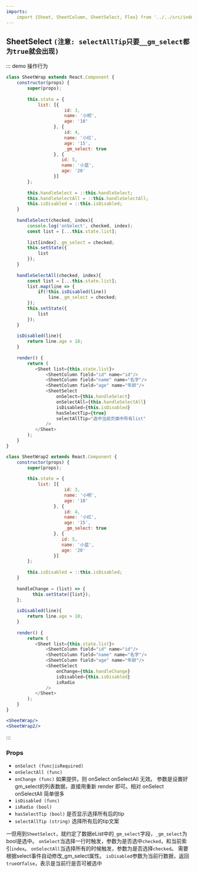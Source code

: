 ```yaml
---
imports:
    import {Sheet, SheetColumn, SheetSelect, Flex} from '../../src/index';
---
```

## SheetSelect `(注意: selectAllTip只要__gm_select都为true就会出现)`

::: demo 操作行为
```js
class SheetWrap extends React.Component {
    constructor(props) {
        super(props);
        
        this.state = {
            list: [{
                      id: 3,
                      name: '小明',
                      age: '10'
                  }, {
                      id: 4,
                      name: '小红',
                      age: '15',
                      _gm_select: true
                  }, {
                     id: 5,
                     name: '小蓝',
                     age: '20'
                  }]
        };
        
        this.handleSelect = ::this.handleSelect;
        this.handleSelectAll = ::this.handleSelectAll;
        this.isDisabled = ::this.isDisabled;
    }
    
    handleSelect(checked, index){
        console.log('onSelect', checked, index);
        const list = [...this.state.list];
        
        list[index]._gm_select = checked;
        this.setState({
            list
        });
    }
    
    handleSelectAll(checked, index){
        const list = [...this.state.list];
        list.map(line => {
            if(!this.isDisabled(line))
                line._gm_select = checked;
        });
        this.setState({
            list
        });
    }
    
    isDisabled(line){
        return line.age > 18;
    }
    
    render() {
        return (
           <Sheet list={this.state.list}>
               <SheetColumn field="id" name="id"/>
               <SheetColumn field="name" name="名字"/>
               <SheetColumn field="age" name="年龄"/>
               <SheetSelect 
                   onSelect={this.handleSelect} 
                   onSelectAll={this.handleSelectAll}
                   isDisabled={this.isDisabled}
                   hasSelectTip={true}
                   selectAllTip="选中当前页面中所有list"
               />
           </Sheet>
        );
    }
}

class SheetWrap2 extends React.Component {
    constructor(props) {
        super(props);
        
        this.state = {
            list: [{
                      id: 3,
                      name: '小明',
                      age: '10'
                  }, {
                      id: 4,
                      name: '小红',
                      age: '15',
                      _gm_select: true
                  }, {
                     id: 5,
                     name: '小蓝',
                     age: '20'
                  }]
        };
        
        this.isDisabled = ::this.isDisabled;
    }
    
    handleChange = (list) => {
          this.setState({list});
    };
    
    isDisabled(line){
        return line.age > 18;
    }
    
    render() {
        return (
           <Sheet list={this.state.list}>
               <SheetColumn field="id" name="id"/>
               <SheetColumn field="name" name="名字"/>
               <SheetColumn field="age" name="年龄"/>
               <SheetSelect 
                   onChange={this.handleChange}
                   isDisabled={this.isDisabled}
                   isRadio
               />
           </Sheet>
        );
    }
}
```
```jsx
<SheetWrap/>
<SheetWrap2/>
```
:::

### Props
- `onSelect (func|isRequired)`
- `onSelectAll (func)`
- `onChange (func)` 如果提供，则 onSelect onSelectAll 无效。 参数是设置好gm_select的列表数据，直接用重新 render 即可。相对 onSelect onSelectAll 简单很多
- `isDisabled (func)`
- `isRadio (bool)`
- `hasSelectTip (bool)` 是否显示选择所有后的tip
- `selectAllTip (string)` 选择所有后的tip文案

一但用到`SheetSelect`，就约定了数据eList中的`_gm_select`字段，`_gm_select`为bool是选中。
`onSelect`当选择一行时触发，参数为是否选中`checked`，和当前索引`index`。
`onSelectAll`当选择所有的时候触发，参数为是否选择`checked`。
需要根据select事件自动修改_gm_select属性。
`isDisabled`参数为当前行数据，返回`true`or`false`，表示是当前行是否可被选中

